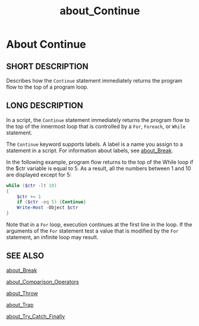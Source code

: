 ﻿---
ms.date:  06/25/2017
schema:  2.0.0
keywords:  powershell,cmdlet
title:  about_Continue
---
# About Continue

## SHORT DESCRIPTION

Describes how the `Continue` statement immediately returns the program flow
to the top of a program loop.

## LONG DESCRIPTION

In a script, the `Continue` statement immediately returns the program flow
to the top of the innermost loop that is controlled by a `For`, `Foreach`,
or `While` statement.

The `Continue` keyword supports labels. A label is a name you assign to a
statement in a script. For information about labels, see
[about_Break](about_Break.md).

In the following example, program flow returns to the top of the While loop
if the $ctr variable is equal to 5. As a result, all the numbers between 1
and 10 are displayed except for 5:

```powershell
while ($ctr -lt 10)
{
    $ctr += 1
    if ($ctr -eq 5) {Continue}
    Write-Host -Object $ctr
}
```

Note that in a `For` loop, execution continues at the first line in the
loop. If the arguments of the `For` statement test a value that is modified
by the `For` statement, an infinite loop may result.

## SEE ALSO

[about_Break](about_Break.md)

[about_Comparison_Operators](about_Comparison_Operators.md)

[about_Throw](about_Throw.md)

[about_Trap](about_Trap.md)

[about_Try_Catch_Finally](about_Try_Catch_Finally.md)